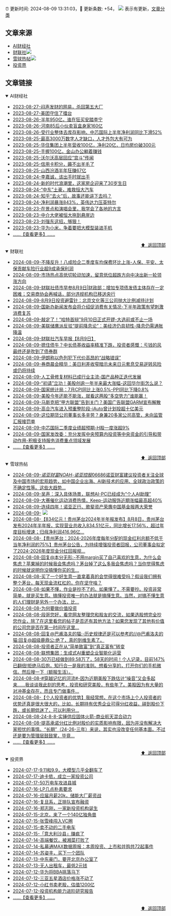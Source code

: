 ##

:alarm_clock: 更新时间: 2024-08-09 13:31:03，:rocket: 更新条数: +54， ![](/assets/dot.png) 表示有更新，[文章分类](/TAGS.md)

## 文章来源

- [AI财经社](#ai财经社)  
- [财联社](#财联社)![](/assets/dot.png)   
- [雪球热帖](#雪球热帖)![](/assets/dot.png)   
- [投资界](#投资界)  

## 文章链接

<details open>
<summary id="ai财经社">
 AI财经社
</summary>


- [2023-08-27-闷声发财的网易，杀回第五大厂](https://www.aicaijing.com.cn/article/18610)  
- [2023-08-27-美团守住了擂台](https://www.aicaijing.com.cn/article/18611)  
- [2023-08-26-半年950亿，谁在狂买安踏李宁](https://www.aicaijing.com.cn/article/18607)  
- [2023-08-26-河南85后小伙卖盲盒身家160亿](https://www.aicaijing.com.cn/article/18608)  
- [2023-08-26-受行业整体去库存影响，中芯国际上半年净利润同比下滑52%](https://www.aicaijing.com.cn/article/18609)  
- [2023-08-25-最高3000万数字人才缺口，人才外包大有可为](https://www.aicaijing.com.cn/article/18601)  
- [2023-08-25-华住集团上半年营收100亿，净利20亿，日均房价破300元](https://www.aicaijing.com.cn/article/18602)  
- [2023-08-25-手握100亿，金山办公躺着赚钱](https://www.aicaijing.com.cn/article/18603)  
- [2023-08-25-沃尔沃高层回应“宫斗”传闻](https://www.aicaijing.com.cn/article/18604)  
- [2023-08-25-信用卡积分，薅不出羊毛了](https://www.aicaijing.com.cn/article/18605)  
- [2023-08-25-山西汾酒半年狂赚67亿](https://www.aicaijing.com.cn/article/18606)  
- [2023-08-24-李嘉诚，该出手时就出手](https://www.aicaijing.com.cn/article/18596)  
- [2023-08-24-新的时代浪潮里，这家房企迎来了30岁生日](https://www.aicaijing.com.cn/article/18597)  
- [2023-08-24-“中东”土豪，难救恒大汽车](https://www.aicaijing.com.cn/article/18598)  
- [2023-08-24-知乎“去火”后，故事还能讲下去吗？](https://www.aicaijing.com.cn/article/18599)  
- [2023-08-24-净利润暴涨843%，英伟达力压英特尔](https://www.aicaijing.com.cn/article/18600)  
- [2023-08-23-在景点和演唱会里，我学会了各地的方言](https://www.aicaijing.com.cn/article/18591)  
- [2023-08-23-中介大佬被恒大拖到悬崖边](https://www.aicaijing.com.cn/article/18592)  
- [2023-08-23-刘强东这招，够狠！](https://www.aicaijing.com.cn/article/18593)  
- [2023-08-23-华为小米，争着要把大模型装进手机](https://www.aicaijing.com.cn/article/18594)  
- [......【查看更多】......](/details/AI财经社.md)

<div align="right"><a href="#文章来源">⬆ &nbsp;返回顶部</a></div>
</details>

<details open>
<summary id="财联社">
 财联社
</summary>


- [2024-08-09-不降反升！八成险企二季度车均保费环比上涨-人保、平安、太保贡献车险行业超9成承保利润](https://www.cls.cn/detail/1759085)  
- [2024-08-09-市场热点高低切轮动加速，留意低位超跌方向中决出新一轮领涨方向](https://www.cls.cn/detail/1759021)  
- [2024-08-09-财联社债市早参8月9日|财政部：增加专项债发债主体存在一定困难；交易商协会再喊话，部分违规机构已移送央行](https://www.cls.cn/detail/1758965)  
- [2024-08-09-8月9日投资避雷针：北京文化等三公司抛大比例减持计划](https://www.cls.cn/detail/1758956)  
- [2024-08-09-国新办新闻发布会将介绍促消费有关情况-下半年政策有望刺激消费复苏](https://www.cls.cn/detail/1758922)  
- [2024-08-09-敲定了！“哈特首辩”9月10日正式开锣-大选前或不止一场](https://www.cls.cn/detail/1758948)  
- [2024-08-09-美联储鹰派反驳“提前降息论”：美经济仍具韧性-降息仍需通胀降温](https://www.cls.cn/detail/1758955)  
- [2024-08-09-财联社汽车早报【8月9日】](https://www.cls.cn/detail/1758983)  
- [2024-08-09-摁住债牛？中长债基收益率精准下跌，投资者感慨：亏钱的风最终还是吹到了债券群](https://www.cls.cn/detail/1758984)  
- [2024-08-09-伊朗称以色列犯下代价高昂的“战略错误”](https://www.cls.cn/detail/1758977)  
- [2024-08-09-券商晨会精华：美日利差收窄暗示未来日元套息交易逆转风险或仍将持续](https://www.cls.cn/detail/1758949)  
- [2024-08-09-人工骨修复材料已成行业主流-国产品种正迭代发展](https://www.cls.cn/detail/1758998)  
- [2024-08-09-“初请”立功！美股创逾一年半来最大涨幅-这回华尔街怎么说？](https://www.cls.cn/detail/1759003)  
- [2024-08-09-国家统计局：7月CPI同比上涨0.5%-PPI同比下降0.8%](https://www.cls.cn/detail/1759047)  
- [2024-08-09-美股今年还能不能涨，就看这两股“多空势力”谁能赢！](https://www.cls.cn/detail/1759009)  
- [2024-08-09-马斯克把“甲方联盟”告到关门？美国广告联盟GARM宣布解散](https://www.cls.cn/detail/1759052)  
- [2024-08-09-高合汽车进入预重整阶段-iAuto曾计划投超十亿美元](https://www.cls.cn/detail/1759067)  
- [2024-08-09-这位期货公司董事长多辛劳？身兼20多家公司高管，未向监管汇报接罚单](https://www.cls.cn/detail/1759091)  
- [2024-08-09-中芯国际二季度业绩超预期-H股一度涨超9%](https://www.cls.cn/detail/1759093)  
- [2024-08-09-国家发改委：充分发挥中央预算内投资等中央资金的引导和带动作用-积极支持服务消费重点领域发展](https://www.cls.cn/detail/1759059)  
- [......【查看更多】......](/details/财联社.md)

<div align="right"><a href="#文章来源">⬆ &nbsp;返回顶部</a></div>
</details>

<details open>
<summary id="雪球热帖">
 雪球热帖
</summary>


- [2024-08-09-$诺亚财富NOAH$-$诺亚控股06686$诺亚财富建议投资者关注全球及中国市场的宏观趋势，如中国企业出海、AI新技术的应用、全球政治政策的不确定性等。这些大趋势...](https://xueqiu.com/6495586910/300465100)  
- [2024-08-09-吴声：深入具体场景，联想AI-PC已经成为“个人AI助理”](https://xueqiu.com/8617637915/300476350)  
- [2024-08-09-大赛催化运动消费热情，Keep-运动服饰近期涨幅最高超40%](https://xueqiu.com/6791282614/300503859)  
- [2024-08-09-连续四年！诺亚正行、歌斐资产荣膺中国基金报两大荣誉](https://xueqiu.com/3148238351/300509683)  
- [2024-08-09-](https://xueqiu.com/2241249492/300516772) ![](/assets/new.png)  
- [2024-08-08-【834亿元！贵州茅台2024年半年报发布】8月8日，贵州茅台发布2024年半年报，实现营业总收入834.51亿元，同比增长17.56%，超过年度目标增速；归母净利润416.96亿...](https://xueqiu.com/5124430882/300409179)  
- [2024-08-08-【贵州茅台：2024-2026年度每年分配的现金红利总额不低于当年净利润的75%】贵州茅台公告，为持续增强投资者回报，公司董事会拟定了2024-2026年度现金分红回报规...](https://xueqiu.com/5124430882/300408735)  
- [2024-08-08-回复@本分无形:-不用margin买了自己喜欢的生意，为什么会焦虑？苹果掉的时候我会焦虑吗？茅台掉了这么多我会焦虑吗？当你觉得焦虑的时候就说明你没搞懂你买的生...](https://xueqiu.com/1247347556/300404225)  
- [2024-08-08-买了一个好生意一直拿着真的会觉得很难受吗？假设我们拥有整个茅台，每天现金流杠杠的，你在坚守啥？](https://xueqiu.com/1247347556/300401408)  
- [2024-08-08-如果不懂，作业是抄不了的。如果懂了，不需要抄。投资非常简单，就是买生意。搞懂投资唯一的办法就是搞懂生意。当然，对搞不懂生意的人们理财是另外一个办法，比...](https://xueqiu.com/1247347556/300400134)  
- [2024-08-08-为何要做价值投资](https://xueqiu.com/3205938785/300399999)  
- [2024-08-08-段哥您好，看完网友整理您和股友的交流，如果选股想完全抄您作业，除了在这里看您的帖子是否还有其他方法？如果您发现了其他有价值的公司您是否在第一时间在这里...](https://xueqiu.com/8569954227/300396506)  
- [2024-08-08-回复@巴甫洛夫的猫:-历史规律还是可以参考的//@巴甫洛夫的猫:回复@超级鹿鼎公:绝了，真的到维生素了。](https://xueqiu.com/8790885129/300364623)  
- [2024-08-08-投资者正在从“简单致富”到“真正富有”转变](https://xueqiu.com/9245216246/300364567)  
- [2024-08-08-联想集团：生成式AI重塑企业智能化运营](https://xueqiu.com/5147985383/300358036)  
- [2024-08-08-30万已经做到89.58万了，58天的时间！个人记录，目前147%已翻倍!拒绝马后炮，知行合一是我的准则。想看分享的，打开你们的手机微信。然后搜一下（额服生活）。](https://xueqiu.com/3094447398/300304615)  
- [2024-08-08-#穿越记忆的河流#-因为近期美股下跌估计“噪音”又会多起来……我谈谈我此刻的思考，投资和研究美股，有些年了。美股因为有大量的对冲基金存在，而且专门做事件...](https://xueqiu.com/1102105103/300303989)  
- [2024-08-08-【个人投资者的优势】我经常想，在这个市场上个人投资者的优势还真是很大很大的，比如，长期持有优秀企业可得分红收益，碰到股价下跌，或长期低迷了，可以利用分...](https://xueqiu.com/3491303582/300348737)  
- [2024-08-08-24-8-8-实锤供应固体火箭-商业航天混合动力](https://xueqiu.com/8772786299/300385587)  
- [2024-08-08-提高承诺分红比例对股价的实质影响有限，因为并没有解决大家担忧的事情。“长期”（24-26-三年）来说，其实也没改变任何基本面。不过还是要为管理层鼓鼓掌，毕竟...](https://xueqiu.com/1247347556/300413659)  
- [......【查看更多】......](/details/雪球热帖.md)

<div align="right"><a href="#文章来源">⬆ &nbsp;返回顶部</a></div>
</details>

<details open>
<summary id="投资界">
 投资界
</summary>


- [2024-07-17-9.11和9.9，大模型几乎全翻车了](https://posts.careerengine.us/p/6697778c44726b29bffa3a09)  
- [2024-07-17-迪卡侬，成立一家投资公司](https://posts.careerengine.us/p/6697778c44726b29bffa3a01)  
- [2024-07-17-50万电车攻进县城](https://posts.careerengine.us/p/6697779c831e1d29eea44253)  
- [2024-07-16-LP几点朴素要求](https://posts.careerengine.us/p/669636a8720ed522248054dc)  
- [2024-07-16-应届月薪20k，储能大厂薪资战](https://posts.careerengine.us/p/669636a8720ed522248054d4)  
- [2024-07-16-复旦系，正排队宣布融资](https://posts.careerengine.us/p/66963699cb38e136a496986c)  
- [2024-07-16-郑志刚，一家新投资机构诞生](https://posts.careerengine.us/p/66963699cb38e136a4969874)  
- [2024-07-15-北京，来了一个140亿独角兽](https://posts.careerengine.us/p/6694db59a0c3ac562b61f9af)  
- [2024-07-15-张雪峰闯入VC圈](https://posts.careerengine.us/p/6694db59a0c3ac562b61f9b7)  
- [2024-07-15-卖不动的二手电车](https://posts.careerengine.us/p/6694db6836b2f1565d9b541a)  
- [2024-07-15-「意大利沙县」赚疯了](https://posts.careerengine.us/p/6694db6836b2f1565d9b5422)  
- [2024-07-14-高端餐饮，被湘菜打败了](https://posts.careerengine.us/p/6693862333c6e710d0bf9dc4)  
- [2024-07-14-私募通MAX数据周报：本周投资、上市和并购共72起事件](https://posts.careerengine.us/p/6693862333c6e710d0bf9dcc)  
- [2024-07-14-苏姿丰，买下一个团队](https://posts.careerengine.us/p/6693861481427510b2b9c123)  
- [2024-07-13-中东豪门，要开北京办公室了](https://posts.careerengine.us/p/66922794a876f80d113b51fe)  
- [2024-07-13-无人出租车，最低2元钱](https://posts.careerengine.us/p/669227b82202ae0dfac5d713)  
- [2024-07-12-华为将BBA挑落马下](https://posts.careerengine.us/p/6690a6c68082df14ead7eaac)  
- [2024-07-12-三亚五星酒店价格涨不动了](https://posts.careerengine.us/p/6690a6c68082df14ead7eaa4)  
- [2024-07-12-小红书卖老股，估值1200亿](https://posts.careerengine.us/p/6690a6b756b00014bcc00e8f)  
- [2024-07-12-投资机构能力进阶研究报告](https://posts.careerengine.us/p/6690a6b756b00014bcc00e87)  
- [......【查看更多】......](/details/投资界.md)

<div align="right"><a href="#文章来源">⬆ &nbsp;返回顶部</a></div>
</details>
